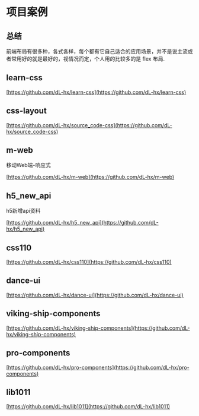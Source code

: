 # 项目案例

## 总结
前端布局有很多种，各式各样，每个都有它自己适合的应用场景，并不是说主流或者常用好的就是最好的，视情况而定，个人用的比较多的是 flex 布局.

## learn-css
[https://github.com/dL-hx/learn-css](https://github.com/dL-hx/learn-css)

## css-layout

[https://github.com/dL-hx/source_code-css](https://github.com/dL-hx/source_code-css)


## m-web
移动Web端-响应式

[https://github.com/dL-hx/m-web](https://github.com/dL-hx/m-web)

## h5_new_api
h5新增api资料

[https://github.com/dL-hx/h5_new_api](https://github.com/dL-hx/h5_new_api)

## css110
[https://github.com/dL-hx/css110](https://github.com/dL-hx/css110)


## dance-ui
[https://github.com/dL-hx/dance-ui](https://github.com/dL-hx/dance-ui)

## viking-ship-components
[https://github.com/dL-hx/viking-ship-components](https://github.com/dL-hx/viking-ship-components)


## pro-components
[https://github.com/dL-hx/pro-components](https://github.com/dL-hx/pro-components)

## lib1011
[https://github.com/dL-hx/lib1011](https://github.com/dL-hx/lib1011)




